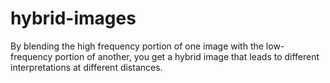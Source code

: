 # hybrid-images
By blending the high frequency portion of one image with the low-frequency portion of another, you get a hybrid image that leads to different interpretations at different distances.
